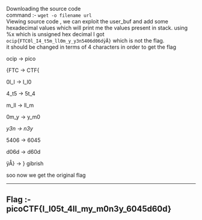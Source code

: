 
Downloading the source code <br>
command :- `wget -o filename url`<br>
Viewing source code , we can exploit the user_buf and add some hexadecimal values which will print me the values present in stack.
using %x which is unsigned hex decimal I got <br>
`ocip{FTC0l_I4_t5m_ll0m_y_y3n5406d06dÿÅ}` which is not the flag.<br>
it should be changed in terms of 4 characters in order to get the flag

ocip -> pico

{FTC -> CTF{

0l_I -> I_l0

4_t5 -> 5t_4

m_ll -> ll_m

0m_y -> y_m0

_y3n -> n3y_

5406 -> 6045

d06d -> d60d

ÿÅ}  -> } gibrish
 
soo now we get the original flag

----------------------------------------
Flag :- picoCTF{I_l05t_4ll_my_m0n3y_6045d60d}
----------------------------------------